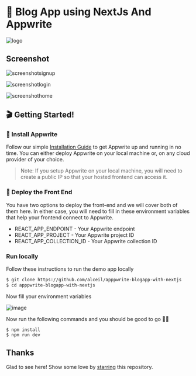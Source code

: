 # 🔖 Blog App using NextJs And Appwrite

![logo](https://user-images.githubusercontent.com/47685349/138933572-fd0d2da5-71d7-4648-8c88-063bdac6e5b9.png)

## Screenshot

![screenshotsignup](https://user-images.githubusercontent.com/47685349/138934188-b0962c42-9946-4366-bce3-3fc0dd5646f2.png)

![screenshotlogin](https://user-images.githubusercontent.com/47685349/138934359-b9b07137-2b33-4b15-a032-6e1c413eac34.png)

![screenshothome](https://user-images.githubusercontent.com/47685349/138934552-2640037f-cc77-4445-971c-5f8466ec8e31.png)
## 🎬 Getting Started!

### 🤘 Install Appwrite 
Follow our simple [Installation Guide](https://appwrite.io/docs/installation) to get Appwrite up and running in no time. You can either deploy Appwrite on your local machine or, on any cloud provider of your choice. 

> Note: If you setup Appwrite on your local machine, you will need to create a public IP so that your hosted frontend can access it.






### 🚀 Deploy the Front End
You have two options to deploy the front-end and we will cover both of them here. In either case, you will need to fill in these environment variables that help your frontend connect to Appwrite.

* REACT_APP_ENDPOINT - Your Appwrite endpoint
* REACT_APP_PROJECT - Your Appwrite project ID
* REACT_APP_COLLECTION_ID - Your Appwrite collection ID 


### **Run locally**

Follow these instructions to run the demo app locally

```sh
$ git clone https://github.com/alceil/apppwrite-blogapp-with-nextjs
$ cd apppwrite-blogapp-with-nextjs
```


Now fill your environment variables

![image](https://user-images.githubusercontent.com/47685349/138935258-1f4ea81a-5955-4fdb-bf89-3de09a3c438a.png)


Now run the following commands and you should be good to go 💪🏼

```
$ npm install
$ npm run dev
```


## Thanks

Glad to see here! Show some love by [starring](https://github.com/alceil/apppwrite-blogapp-with-nextjs) this repository. 

